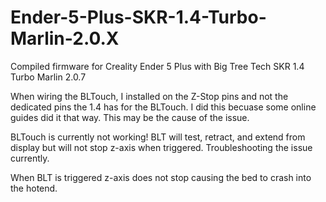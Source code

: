 # Ender-5-Plus-SKR-1.4-Turbo-Marlin-2.0.X
Compiled firmware for Creality Ender 5 Plus with Big Tree Tech SKR 1.4 Turbo Marlin 2.0.7 

When wiring the BLTouch, I installed on the Z-Stop pins and not the dedicated pins the 1.4 has for the BLTouch. I did this becuase some online guides did it that way. This may be the cause of the issue.

BLTouch is currently not working! BLT will test, retract, and extend from display but will not stop z-axis when triggered. Troubleshooting the issue currently.

When BLT is triggered z-axis does not stop causing the bed to crash into the hotend.
